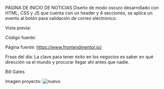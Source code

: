 PÁGINA DE INICIO DE NOTICIAS
Diseño de modo oscuro desarrollado con HTML, CSS y JS que cuenta con un header y 4 secciones, se aplica un evento al botón para validación de correo electrónico.

Vista previa:

Código fuente:

Página fuente:
https://www.frontendmentor.io/

Frase del día:
La clave para tener éxito en los negocios es saber en qué dirección va el mundo y procurar llegar ahí antes que nadie.

Bill Gates

Imagen proyecto:
![nuevo](https://user-images.githubusercontent.com/70084380/200480696-b9cf4f4d-283d-41ef-8d9f-e7d0210f909c.jpg)
